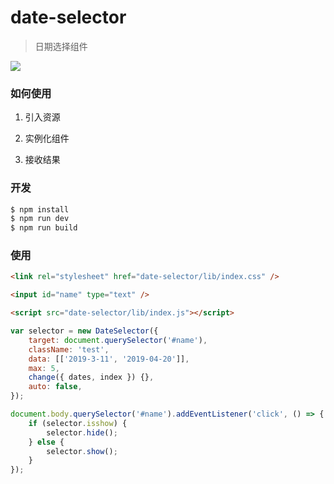 # date-selector

> 日期选择组件

![](https://upload-images.jianshu.io/upload_images/13908708-096dcb403f3b7027.png?imageMogr2/auto-orient/strip%7CimageView2/2/w/1240)

### 如何使用
1. 引入资源

2. 实例化组件
3. 接收结果



### 开发

```bash
$ npm install
$ npm run dev
$ npm run build
```

### 使用

```html
<link rel="stylesheet" href="date-selector/lib/index.css" />

<input id="name" type="text" />

<script src="date-selector/lib/index.js"></script>
```

```js
var selector = new DateSelector({
	target: document.querySelector('#name'),
	className: 'test',
	data: [['2019-3-11', '2019-04-20']],
	max: 5,
	change({ dates, index }) {},
	auto: false,
});

document.body.querySelector('#name').addEventListener('click', () => {
	if (selector.isshow) {
		selector.hide();
	} else {
		selector.show();
	}
});
```
